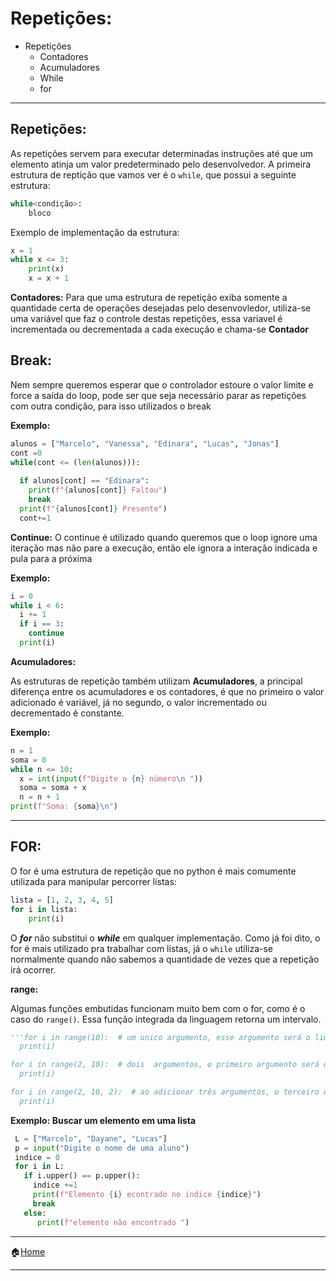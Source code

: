 



#  Repetições:


- Repetições
  - Contadores
  - Acumuladores
  - While
  - for

---

## Repetições:

As repetições servem para executar determinadas instruções até que um elemento atinja um valor predeterminado pelo desenvolvedor. 
A primeira estrutura de reptição que vamos ver é o `while`, que possui a seguinte estrutura:
```python
while<condição>:
    bloco
```
Exemplo de implementação da estrutura:
```python
x = 1
while x <= 3:
    print(x)
    x = x + 1
 ```
 
**Contadores:**
Para que uma estrutura de repetição exiba somente a quantidade certa de operações desejadas pelo desenvovledor, utiliza-se uma variável que faz o controle destas repetições, essa variavel é incrementada ou decrementada a cada execução e chama-se **Contador**

## Break:
Nem sempre queremos esperar que o controlador estoure o valor limite e force a saída  do loop, pode ser que seja necessário parar as repetições com outra condição, para isso utilizados o break

**Exemplo:**
```python
alunos = ["Marcelo", "Vanessa", "Edinara", "Lucas", "Jonas"]
cont =0
while(cont <= (len(alunos))):
 
  if alunos[cont] == "Edinara":
    print(f"{alunos[cont]} Faltou")
    break 
  print(f"{alunos[cont]} Presente")
  cont+=1
```
**Continue:**
O continue é utilizado quando queremos que o loop ignore uma iteração mas não pare a execução, então ele ignora a interação indicada e pula para a próxima


**Exemplo:**
```python
i = 0
while i < 6:
  i += 1
  if i == 3:
    continue
  print(i)
```


**Acumuladores:**

As estruturas de repetição também utilizam **Acumuladores**, a principal diferença entre os acumuladores e os contadores, é que no primeiro o valor adicionado é variável, já no segundo, o valor incrementado ou decrementado é constante.

**Exemplo:**
```python
n = 1
soma = 0
while n <= 10:
  x = int(input(f"Digite o {n} número\n "))
  soma = soma + x
  n = n + 1
print(f"Soma: {soma}\n")
```

---

## FOR: 
O for é uma estrutura de repetição que no python é mais comumente utilizada para manipular percorrer listas:

```python
lista = [1, 2, 3, 4, 5]
for i in lista:
    print(i)
```
O ***for*** não substitui o ***while*** em qualquer implementação. Como já foi dito, o for é mais utilizado pra trabalhar com listas, já o `while` utiliza-se normalmente quando não sabemos a quantidade de vezes que a repetição irá ocorrer.

**range:**

Algumas funções embutidas funcionam muito bem com o for, como é o caso do `range()`. Essa função integrada da linguagem retorna um intervalo.

```python
'''for i in range(10):  # um unico argumento, esse argumento será o limite  e o primeiro será zero
  print(i)

for i in range(2, 10):  # dois  argumentos, o primeiro argumento será o inicio e o segundo será o fim
  print(i)

for i in range(2, 10, 2):  # ao adicionar três argumentos, o terceiro é o intervalo de um item a outro dentro do intervalo
  print(i)
```


**Exemplo: Buscar um elemento em uma lista**
```python
 L = ["Marcelo", "Dayane", "Lucas"]
 p = input("Digite o nome de uma aluno")
 indice = 0
 for i in L:
   if i.upper() == p.upper():
     indice +=1
     print(f"Elemento {i} econtrado no indice {indice}")
     break
   else:
      print(f"elemento não encontrado ")
```

---

:house:[Home](https://github.com/Evaldo-comp/Python-EEEP-JJLG/blob/main/README.md)

---


